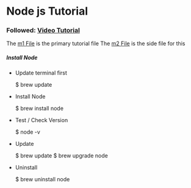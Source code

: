 # Node js Tutorial
### Followed: [Video Tutorial](https://www.youtube.com/watch?v=gG3pytAY2MY)

The [m1 File](m1.js) is the primary tutorial file
The [m2 File](m2.js) is the side file for this

##### Install Node
- Update terminal first

    $ brew update

- Install Node

    $ brew install node

- Test / Check Version

    $ node -v

- Update

    $ brew update
    $ brew upgrade node

- Uninstall

    $ brew uninstall node